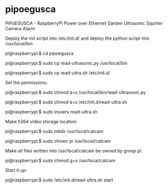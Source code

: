 pipoegusca
==========

PiPoEGUSCA -  RaspberryPi Power over Ethernet Garden Ultrasonic Squirter Camera Alarm 


Deploy the init script into /etc/init.d/ and deploy the python script into /usr/local/bin

pi@raspberrypi:$ cd pipoegusca

pi@raspberrypi:$ sudo cp read-ultrasonic.py /usr/local/bin

pi@raspberrypi:$ sudo cp read-ultra.sh /etc/init.d/


Set the permissions:

pi@raspberrypi:$ sudo chmod a+x /usr/local/bin/read-ultrasonic.py

pi@raspberrypi:$ sudo chmod a+x /etc/init.d/read-ultra.sh

pi@raspberrypi:$ sudo insserv read-ultra.sh

Make h264 video storage location:

pi@raspberrypi:$ sudo mkdir /usr/local/catcam

pi@raspberrypi:$ sudo chown pi /usr/local/catcam


Make all files written into /usr/local/catcam be owned by group pi:

pi@raspberrypi:$ sudo chmod g+s /usr/local/catcam

Start it up:

pi@raspberrypi:$ sudo /etc/init.d/read-ultra.sh start
